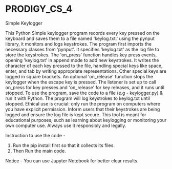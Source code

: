 # PRODIGY_CS_4
Simple Keylogger

This Python Simple keylogger program records every key pressed on the keyboard and saves them to a file named 'keylog.txt.' using the pynput library, it monitors and logs keystrokes. The program first imports the necessary classes from 'pynput'. It specifies 'keylog.txt' as the log file to store the keystrokes. The 'on_press' function handles key press events, opening 'keylog.txt' in append mode to add new keystrokes. It writes the character of each key pressed to the file, handling special keys like space, enter, and tab by writing appropriate representations. Other special keys are logged in square brackets. An optional 'on_release' function stops the keylogger when the escape key is pressed. The listener is set up to call on_press for key presses and 'on_release' for key releases, and it runs until stopped. To use the program, save the code to a file (e.g - keylogger.py) & run it with Python. The program will log keystrokes to keylog.txt until stopped. Ethical use is crucial: only run the program on computers where you have explicit permission. Inform users that their keystrokes are being logged and ensure the log file is kept secure. This tool is meant for educational purposes, such as learning about keylogging or monitoring your own computer use. Always use it responsibly and legally.

Instruction to use the code - 

1. Run the pip install first so that it collects its files.
2. Then Run the main code.

Notice - You can use Jupyter Notebook for better clear results. 
